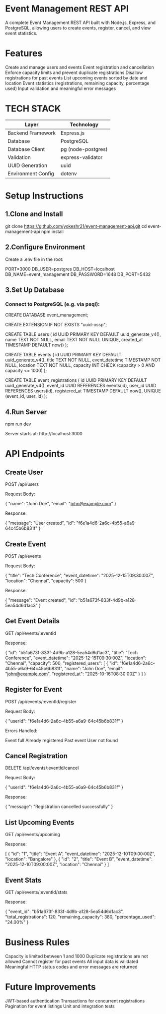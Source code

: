 # Event Management REST API
A complete Event Management REST API built with Node.js, Express, and PostgreSQL, allowing users to create events, register, cancel, and view event statistics.

# Features
Create and manage users and events
Event registration and cancellation
Enforce capacity limits and prevent duplicate registrations
Disallow registrations for past events
List upcoming events sorted by date and location
Event statistics (registrations, remaining capacity, percentage used)
Input validation and meaningful error messages

# TECH STACK
| Layer              | Technology         |
| ------------------ | ------------------ |
| Backend Framework  | Express.js         |
| Database           | PostgreSQL         |
| Database Client    | pg (node-postgres) |
| Validation         | express-validator  |
| UUID Generation    | uuid               |
| Environment Config | dotenv             |


# Setup Instructions
## 1.Clone and Install
git clone https://github.com/yokeshr21/event-management-api.git
cd event-management-api
npm install

## 2.Configure Environment

Create a .env file in the root:

PORT=3000
DB_USER=postgres
DB_HOST=localhost
DB_NAME=event_management
DB_PASSWORD=1648
DB_PORT=5432

## 3.Set Up Database

### Connect to PostgreSQL (e.g. via psql):

CREATE DATABASE event_management;

CREATE EXTENSION IF NOT EXISTS "uuid-ossp";

CREATE TABLE users (
  id UUID PRIMARY KEY DEFAULT uuid_generate_v4(),
  name TEXT NOT NULL,
  email TEXT NOT NULL UNIQUE,
  created_at TIMESTAMP DEFAULT now()
);

CREATE TABLE events (
  id UUID PRIMARY KEY DEFAULT uuid_generate_v4(),
  title TEXT NOT NULL,
  event_datetime TIMESTAMP NOT NULL,
  location TEXT NOT NULL,
  capacity INT CHECK (capacity > 0 AND capacity <= 1000)
);

CREATE TABLE event_registrations (
  id UUID PRIMARY KEY DEFAULT uuid_generate_v4(),
  event_id UUID REFERENCES events(id),
  user_id UUID REFERENCES users(id),
  registered_at TIMESTAMP DEFAULT now(),
  UNIQUE (event_id, user_id)
);

## 4.Run Server
npm run dev


Server starts at:
http://localhost:3000

# API Endpoints

## Create User

POST /api/users

Request Body:

{
  "name": "John Doe",
  "email": "john@example.com"
}


Response:

{
  "message": "User created",
  "id": "f6e1a4d6-2a6c-4b55-a6a9-64c45b6b831f"
}


## Create Event

POST /api/events

Request Body:

{
  "title": "Tech Conference",
  "event_datetime": "2025-12-15T09:30:00Z",
  "location": "Chennai",
  "capacity": 500
}


Response:

{
  "message": "Event created",
  "id": "b51a673f-833f-4d9b-a128-5ea54d6d1ac3"
}

## Get Event Details

GET /api/events/:eventId

Response:

{
  "id": "b51a673f-833f-4d9b-a128-5ea54d6d1ac3",
  "title": "Tech Conference",
  "event_datetime": "2025-12-15T09:30:00Z",
  "location": "Chennai",
  "capacity": 500,
  "registered_users": [
    {
      "id": "f6e1a4d6-2a6c-4b55-a6a9-64c45b6b831f",
      "name": "John Doe",
      "email": "john@example.com",
      "registered_at": "2025-10-16T08:30:00Z"
    }
  ]
}

## Register for Event

POST /api/events/:eventId/register

Request Body:

{
  "userId": "f6e1a4d6-2a6c-4b55-a6a9-64c45b6b831f"
}


Errors Handled:

Event full
Already registered
Past event
User not found

## Cancel Registration

DELETE /api/events/:eventId/cancel

Request Body:

{
  "userId": "f6e1a4d6-2a6c-4b55-a6a9-64c45b6b831f"
}


Response:

{
  "message": "Registration cancelled successfully"
}

## List Upcoming Events

GET /api/events/upcoming

Response:

[
  {
    "id": "1",
    "title": "Event A",
    "event_datetime": "2025-12-10T09:00:00Z",
    "location": "Bangalore"
  },
  {
    "id": "2",
    "title": "Event B",
    "event_datetime": "2025-12-10T09:00:00Z",
    "location": "Chennai"
  }
]

## Event Stats

GET /api/events/:eventId/stats

Response:

{
  "event_id": "b51a673f-833f-4d9b-a128-5ea54d6d1ac3",
  "total_registrations": 120,
  "remaining_capacity": 380,
  "percentage_used": "24.00%"
}

# Business Rules
Capacity is limited between 1 and 1000
Duplicate registrations are not allowed
Cannot register for past events
All input data is validated
Meaningful HTTP status codes and error messages are returned

# Future Improvements
JWT-based authentication
Transactions for concurrent registrations
Pagination for event listings
Unit and integration tests
